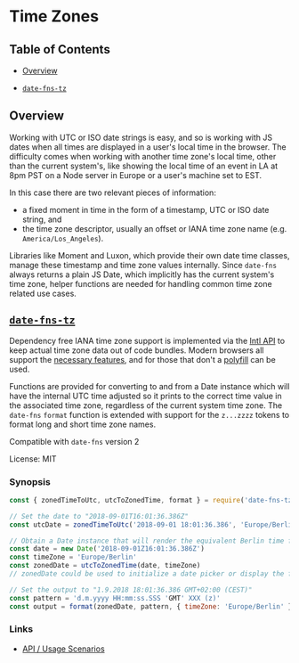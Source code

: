 # Time Zones

## Table of Contents

- [Overview](#overview)

- [`date-fns-tz`](#date-fns-tz)

## Overview

Working with UTC or ISO date strings is easy, and so is working with JS dates when all times
are displayed in a user's local time in the browser. The difficulty comes when working with another
time zone's local time, other than the current system's, like showing the local time of an event in LA
at 8pm PST on a Node server in Europe or a user's machine set to EST.

In this case there are two relevant pieces of information:

- a fixed moment in time in the form of a timestamp, UTC or ISO date string, and
- the time zone descriptor, usually an offset or IANA time zone name (e.g. `America/Los_Angeles`).

Libraries like Moment and Luxon, which provide their own date time classes, manage these timestamp and time
zone values internally. Since `date-fns` always returns a plain JS Date, which implicitly has the current
system's time zone, helper functions are needed for handling common time zone related use cases.

## [`date-fns-tz`](https://www.npmjs.com/package/date-fns-tz)

Dependency free IANA time zone support is implemented via the
[Intl API](https://developer.mozilla.org/en-US/docs/Web/JavaScript/Reference/Global_Objects/Intl) to keep
actual time zone data out of code bundles. Modern browsers all support the
[necessary features](https://developer.mozilla.org/en-US/docs/Web/JavaScript/Reference/Global_Objects/DateTimeFormat#Browser_compatibility),
and for those that don't a [polyfill](https://github.com/yahoo/date-time-format-timezone) can be used.

Functions are provided for converting to and from a Date instance which will have the internal UTC time
adjusted so it prints to the correct time value in the associated time zone, regardless of the current
system time zone. The `date-fns` `format` function is extended with support for the `z...zzzz` tokens to
format long and short time zone names.

Compatible with `date-fns` version 2

License: MIT

### Synopsis

```js
const { zonedTimeToUtc, utcToZonedTime, format } = require('date-fns-tz')

// Set the date to "2018-09-01T16:01:36.386Z"
const utcDate = zonedTimeToUtc('2018-09-01 18:01:36.386', 'Europe/Berlin')

// Obtain a Date instance that will render the equivalent Berlin time for the UTC date
const date = new Date('2018-09-01Z16:01:36.386Z')
const timeZone = 'Europe/Berlin'
const zonedDate = utcToZonedTime(date, timeZone)
// zonedDate could be used to initialize a date picker or display the formatted local date/time

// Set the output to "1.9.2018 18:01:36.386 GMT+02:00 (CEST)"
const pattern = 'd.m.yyyy HH:mm:ss.SSS 'GMT' XXX (z)'
const output = format(zonedDate, pattern, { timeZone: 'Europe/Berlin' })
```

### Links

- [API / Usage Scenarios](https://github.com/marnusw/date-fns-tz#time-zone-helpers)
